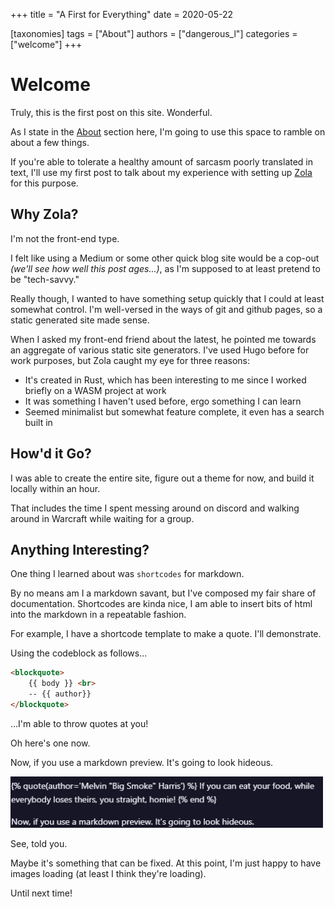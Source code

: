 +++
title = "A First for Everything"
date = 2020-05-22

[taxonomies]
tags = ["About"]
authors = ["dangerous_l"]
categories = ["welcome"]
+++

# Welcome

Truly, this is the first post on this site. Wonderful.

As I state in the [About](/about/) section here, I'm going to use this space to ramble on about a few things.

If you're able to tolerate a healthy amount of sarcasm poorly translated in text, I'll use my first post to talk about my experience with setting up [Zola](https://www.getzola.org/) for this purpose.

<!-- more -->

## Why Zola?

I'm not the front-end type.

I felt like using a Medium or some other quick blog site would be a cop-out _(we'll see how well this post ages...)_, as I'm supposed to at least pretend to be "tech-savvy."

Really though, I wanted to have something setup quickly that I could at least somewhat control. I'm well-versed in the ways of git and github pages, so a static generated site made sense.

When I asked my front-end friend about the latest, he pointed me towards an aggregate of various static site generators. I've used Hugo before for work purposes, but Zola caught my eye for three reasons:

- It's created in Rust, which has been interesting to me since I worked briefly on a WASM project at work
- It was something I haven't used before, ergo something I can learn
- Seemed minimalist but somewhat feature complete, it even has a search built in


## How'd it Go?

I was able to create the entire site, figure out a theme for now, and build it locally within an hour. 

That includes the time I spent messing around on discord and walking around in Warcraft while waiting for a group.

## Anything Interesting?

One thing I learned about was `shortcodes` for markdown. 

By no means am I a markdown savant, but I've composed my fair share of documentation. Shortcodes are kinda nice, I am able to insert bits of html into the markdown in a repeatable fashion.

For example, I have a shortcode template to make a quote. I'll demonstrate.

Using the codeblock as follows...

```html
<blockquote>
    {{ body }} <br>
    -- {{ author}}
</blockquote>
```

...I'm able to throw quotes at you!

Oh here's one now.

Now, if you use a markdown preview. It's going to look hideous.

<img src="/images/ugly522.PNG" alt="so ugly" 
width="500"/>

See, told you.

Maybe it's something that can be fixed. At this point, I'm just happy to have images loading (at least I think they're loading).


Until next time!

<!-- ## An Image
<img src="/images/IMG_0733.PNG" alt="An HTML image" width="500"/> -->

